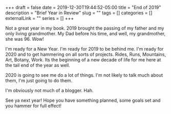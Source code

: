 +++ 
draft = false 
date = 2019-12-30T19:44:52-05:00
title = "End of 2019"
description = "Brief Year in Review"
slug = "" 
tags = []
categories = []
externalLink = ""
series = []
+++

Not a great year in my book. 2019 brought the passing of my father and my
only living grandmother. My Dad before his time, and well, my grandmother,
she was 96. Wow! 

I'm ready for a New Year. I'm ready for 2019 to be behind me. I'm ready
for 2020 and to get hammering on all sorts of projects. Rides, Runs, 
Mountains, Art, Botany, Work. Its the beginning of a new decade of life
for me here at the tail end of the year as well. 

2020 is going to see me do a lot of things. I'm not likely to talk much about
them, I'm just going to do them. 

I'm obviously not much of a blogger. Hah.

See ya next year! Hope you have something planned, some goals set and you
hammer for full effect!


